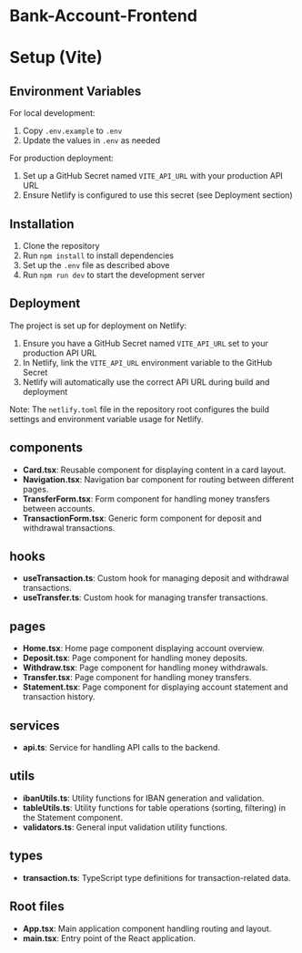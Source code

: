 # Bank-Account-Frontend

# Setup (Vite)

## Environment Variables

For local development:

1. Copy `.env.example` to `.env`
2. Update the values in `.env` as needed

For production deployment:

1. Set up a GitHub Secret named `VITE_API_URL` with your production API URL
2. Ensure Netlify is configured to use this secret (see Deployment section)

## Installation

1. Clone the repository
2. Run `npm install` to install dependencies
3. Set up the `.env` file as described above
4. Run `npm run dev` to start the development server

## Deployment

The project is set up for deployment on Netlify:

1. Ensure you have a GitHub Secret named `VITE_API_URL` set to your production API URL
2. In Netlify, link the `VITE_API_URL` environment variable to the GitHub Secret
3. Netlify will automatically use the correct API URL during build and deployment

Note: The `netlify.toml` file in the repository root configures the build settings and environment variable usage for Netlify.

## components

- **Card.tsx**: Reusable component for displaying content in a card layout.
- **Navigation.tsx**: Navigation bar component for routing between different pages.
- **TransferForm.tsx**: Form component for handling money transfers between accounts.
- **TransactionForm.tsx**: Generic form component for deposit and withdrawal transactions.

## hooks

- **useTransaction.ts**: Custom hook for managing deposit and withdrawal transactions.
- **useTransfer.ts**: Custom hook for managing transfer transactions.

## pages

- **Home.tsx**: Home page component displaying account overview.
- **Deposit.tsx**: Page component for handling money deposits.
- **Withdraw.tsx**: Page component for handling money withdrawals.
- **Transfer.tsx**: Page component for handling money transfers.
- **Statement.tsx**: Page component for displaying account statement and transaction history.

## services

- **api.ts**: Service for handling API calls to the backend.

## utils

- **ibanUtils.ts**: Utility functions for IBAN generation and validation.
- **tableUtils.ts**: Utility functions for table operations (sorting, filtering) in the Statement component.
- **validators.ts**: General input validation utility functions.

## types

- **transaction.ts**: TypeScript type definitions for transaction-related data.

## Root files

- **App.tsx**: Main application component handling routing and layout.
- **main.tsx**: Entry point of the React application.
